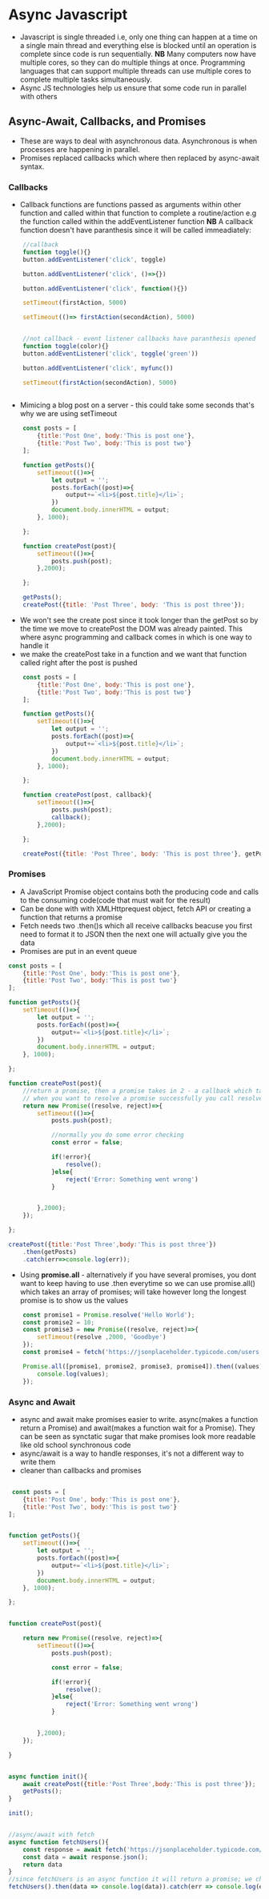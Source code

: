 # Async Javascript
- Javascript is single threaded i.e, only one thing can happen at a time on a single main thread and everything else is blocked until an operation is complete since code is run sequentially.
**NB** Many computers now have multiple cores, so they can do multiple things at once. Programming languages that can support multiple threads can use multiple cores to complete multiple tasks simultaneously.
- Async JS technologies help us ensure that some code run in parallel with others

## Async-Await, Callbacks, and Promises 
- These are ways to deal with asynchronous data. Asynchronous is when processes are happening in parallel.
- Promises replaced callbacks which where then replaced by async-await syntax.

### Callbacks
- Callback functions are functions passed as arguments within other function and called within that function to complete a routine/action e.g the function called within the addEventListener function
**NB** A callback function doesn't have paranthesis since it will be called immeadiately:
```js
    //callback
    function toggle(){}
    button.addEventListener('click', toggle)

    button.addEventListener('click', ()=>{})

    button.addEventListener('click', function(){})

    setTimeout(firstAction, 5000)

    setTimeout(()=> firstAction(secondAction), 5000)


    //not callback - event listener callbacks have paranthesis opened
    function toggle(color){}
    button.addEventListener('click', toggle('green'))

    button.addEventListener('click', myfunc())

    setTimeout(firstAction(secondAction), 5000)
 
```
- Mimicing a blog post on a server - this could take some seconds that's why we are using setTimeout

```jsx
    const posts = [
        {title:'Post One', body:'This is post one'},
        {title:'Post Two', body:'This is post two'}
    ];

    function getPosts(){
        setTimeout(()=>{
            let output = '';
            posts.forEach((post)=>{
                output+=`<li>${post.title}</li>`;
            })
            document.body.innerHTML = output;
        }, 1000);

    };

    function createPost(post){
        setTimeout(()=>{
            posts.push(post);
        },2000);

    };

    getPosts();
    createPost({title: 'Post Three', body: 'This is post three'});
```
-  We won't see the create post since it took longer than the getPost so by the time we move to createPost the DOM was already painted. This where async programming and callback comes in which is one way to handle it
-  we make the createPost take in a function and  we want that function called right after the post is pushed

```js
    const posts = [
        {title:'Post One', body:'This is post one'},
        {title:'Post Two', body:'This is post two'}
    ];

    function getPosts(){
        setTimeout(()=>{
            let output = '';
            posts.forEach((post)=>{
                output+=`<li>${post.title}</li>`;
            })
            document.body.innerHTML = output;
        }, 1000);

    };

    function createPost(post, callback){
        setTimeout(()=>{
            posts.push(post);
            callback();
        },2000);

    };

    createPost({title: 'Post Three', body: 'This is post three'}, getPosts);
```


### Promises
- A JavaScript Promise object contains both the producing code and calls to the consuming code(code that must wait for the result)
- Can be done with with XMLHttprequest object, fetch API or creating a function that returns a promise
- Fetch needs two .then()s which all receive callbacks beacuse you first need to format it to JSON then the next one will actually give you the data
- Promises are put in an event queue

```js
const posts = [
    {title:'Post One', body:'This is post one'},
    {title:'Post Two', body:'This is post two'}
];

function getPosts(){
    setTimeout(()=>{
        let output = '';
        posts.forEach((post)=>{
            output+=`<li>${post.title}</li>`;
        })
        document.body.innerHTML = output;
    }, 1000);

};

function createPost(post){
    //return a promise, then a promise takes in 2 - a callback which takes in 2 parameters - resolve and reject
    // when you want to resolve a promise successfully you call resolve and when there is an error we call reject
    return new Promise((resolve, reject)=>{
        setTimeout(()=>{
            posts.push(post);

            //normally you do some error checking
            const error = false;

            if(!error){ 
                resolve();
            }else{
                reject('Error: Something went wrong')
            }


        },2000);        
    });  

};

createPost({title:'Post Three',body:'This is post three'})
    .then(getPosts)
    .catch(err=>console.log(err));
```

- Using **promise.all** - alternatively if you have several promises, you dont want to keep having to use .then everytime so we can use promise.all() which takes an array of promises; will take however long the longest promise is to show us the values
```js
    const promise1 = Promise.resolve('Hello World');
    const promise2 = 10;
    const promise3 = new Promise((resolve, reject)=>{
        setTimeout(resolve ,2000, 'Goodbye')
    });
    const promise4 = fetch('https://jsonplaceholder.typicode.com/users').then(response => response.json());

    Promise.all([promise1, promise2, promise3, promise4]).then((values)=>{
        console.log(values);
    }); 

```


### Async and Await
-  async and await make promises easier to write. async(makes a function return a Promise) and await(makes a function wait for a Promise). They can be seen as synctatic sugar that make promises look more readable like old school synchronous code
-  async/await is a way to handle responses, it's not a different way to write them
-  cleaner than callbacks and promises

```js

 const posts = [
    {title:'Post One', body:'This is post one'},
    {title:'Post Two', body:'This is post two'}
];


function getPosts(){
    setTimeout(()=>{
        let output = '';
        posts.forEach((post)=>{
            output+=`<li>${post.title}</li>`;
        })
        document.body.innerHTML = output;
    }, 1000);

};


function createPost(post){

    return new Promise((resolve, reject)=>{
        setTimeout(()=>{
            posts.push(post);

            const error = false;

            if(!error){ 
                resolve();
            }else{
                reject('Error: Something went wrong')
            }


        },2000);        
    });  

}


async function init(){
    await createPost({title:'Post Three',body:'This is post three'});
    getPosts();
}

init();


//async/await with fetch
async function fetchUsers(){
    const response = await fetch('https://jsonplaceholder.typicode.com/users');
    const data = await response.json();
    return data
}
//since fetchUsers is an async function it will return a promise; we chain with .then and catch
fetchUsers().then(data => console.log(data)).catch(err => console.log(err.message));
```



